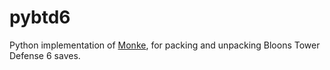 # pybtd6
Python implementation of [Monke](https://github.com/averysumner/monke), for packing and unpacking Bloons Tower Defense 6 saves.
